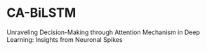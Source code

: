 # CA-BiLSTM
Unraveling Decision-Making through Attention Mechanism in Deep Learning: Insights from Neuronal Spikes
